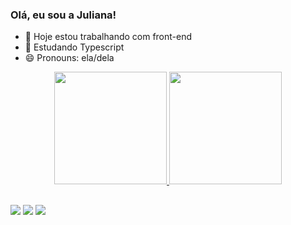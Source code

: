 ### Olá, eu sou a Juliana!


- 🔭 Hoje estou trabalhando com front-end
- 🌱 Estudando Typescript
- 😄 Pronouns: ela/dela

<div align="center">
  <a href="https://github.com/majuolyveira">
  <img height="180em" src="https://github-readme-stats.vercel.app/api?username=majuolyveira&show_icons=true&theme=dracula&count_private=true"/>
  <img height="180em" src="https://github-readme-stats.vercel.app/api/top-langs/?username=majuolyveira&layout=compact&langs_count=7&theme=dracula"/>
</div>

##

<div> 
  
  <a href="https://www.instagram.com/maju_olyveira/" target="_blank"><img src="https://img.shields.io/badge/-Instagram-%23E4405F?style=for-the-badge&logo=instagram&logoColor=white" target="_blank"></a> 
  <a href = "mailto:mendesjuliana320@gmail.com"><img src="https://img.shields.io/badge/-Gmail-%23333?style=for-the-badge&logo=gmail&logoColor=white" target="_blank"></a>
  <a href="https://www.linkedin.com/in/juliana-mendes-754059226/" target="_blank"><img src="https://img.shields.io/badge/-LinkedIn-%230077B5?style=for-the-badge&logo=linkedin&logoColor=white" target="_blank"></a> 
 
 
</div>
